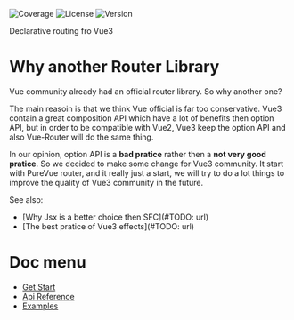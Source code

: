 ![Coverage](https://img.shields.io/coveralls/github/pure-vue/router)
![License](https://img.shields.io/npm/l/@pure-vue/router)
![Version](https://img.shields.io/npm/v/@pure-vue/router)

Declarative routing fro Vue3

# Why another Router Library

Vue community already had an official router library. So why another one?

The main reasoin is that we think Vue official is far too conservative. Vue3 contain a great composition API which have a lot of benefits then option API, but in order to be compatible with Vue2, Vue3 keep the option API and also Vue-Router will do the same thing.

In our opinion, option API is a **bad pratice** rather then a **not very good pratice**. So we decided to make some change for Vue3 community. It start with PureVue router, and it really just a start, we will try to do a lot things to improve the quality of Vue3 community in the future.

See also:

-   [Why Jsx is a better choice then SFC](#TODO: url)
-   [The best pratice of Vue3 effects](#TODO: url)

# Doc menu

-   [Get Start](./docs/en/get-start.md)
-   [Api Reference](./docs/en/api-reference.md)
-   [Examples](./docs/en/example.md)
